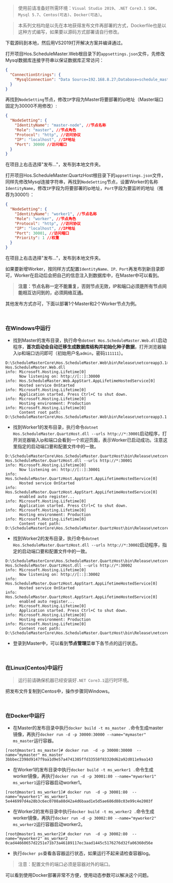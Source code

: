 
> 使用前请准备好所需环境：`Visual Studio 2019`、`.NET Core3.1 SDK`、`Mysql 5.7`、`Centos(可选)`、`Docker(可选)`。

> 本系列文档均是以先在本地获得发布文件再部署的方式，Dockerfile也是以这种方式编写，如果要以源码方式部署请自行修改。


下载源码到本地，然后用VS2019打开解决方案并编译通过。


打开项目Hos.ScheduleMaster.Web根目录下的`appsettings.json`文件，先修改Mysql数据库连接字符串以保证数据库正常访问：
```json
{
  "ConnectionStrings": {
    "MysqlConnection": "Data Source=192.168.8.27;Database=schedule_master;User ID=root;Password=123456;pooling=true;CharSet=utf8;port=3306;sslmode=none;TreatTinyAsBoolean=true"
  }
}
```

再找到`NodeSetting`节点，修改`IP`字段为Master将要部署的ip地址（Master端口固定为30000不用修改）:
```json
{
  "NodeSetting": {
    "IdentityName": "master-node", //节点名称
    "Role": "master", //节点角色
    "Protocol": "http", //访问协议
    "IP": "localhost", //IP地址
    "Port": 30000 //访问端口
  }	
}
```

在项目上右击选择"发布..."，发布到本地文件夹。


打开项目Hos.ScheduleMaster.QuartzHost根目录下的`appsettings.json`文件，同样先修改Mysql连接字符串，再找到`NodeSetting`节点，设置Worker的名称`IdentityName`，修改`IP`字段为将要部署的ip地址，`Port`字段为要监听的地址（推荐为30001）：
```json
{
  "NodeSetting": {
    "IdentityName": "worker1", //节点名称
    "Role": "worker", //节点角色
    "Protocol": "http", //访问协议
    "IP": "localhost", //IP地址
    "Port": 30001, //访问端口
    "Priority": 1 //权重
  }
}
```

在项目上右击选择"发布..."，发布到本地文件夹。

如果要新增Worker，按同样方式配置`IdentityName、IP、Port`再发布到新目录即可，Worker在启动后会把自己的信息注入到数据库中，在Master中可以看到。

> **注意：节点名称一定不能重复，否则节点无效，IP和端口必须是所有节点间能相互访问到的，必须网络互通。**


其他发布方式亦可，下面以部署1个Master和2个Worker节点为例。

<br />

### 在Windows中运行

* 找到Master的发布目录，执行命令`dotnet Hos.ScheduleMaster.Web.dll`启动程序，**首次启动会自动迁移生成数据库结构并初始化种子数据**，打开浏览器输入ip和端口访问即可（初始用户名`admin`，密码`111111`）。
``` shell
D:\ScheduleMasterCore\Hos.ScheduleMaster.Web\bin\Release\netcoreapp3.1>dotnet Hos.ScheduleMaster.Web.dll
info: Microsoft.Hosting.Lifetime[0]
      Now listening on: http://[::]:30000
info: Hos.ScheduleMaster.Web.AppStart.AppLifetimeHostedService[0]
      Hosted service OnStarted
info: Microsoft.Hosting.Lifetime[0]
      Application started. Press Ctrl+C to shut down.
info: Microsoft.Hosting.Lifetime[0]
      Hosting environment: Production
info: Microsoft.Hosting.Lifetime[0]
      Content root path: D:\ScheduleMasterCore\Hos.ScheduleMaster.Web\bin\Release\netcoreapp3.1
```

* 找到Worker1的发布目录，执行命令`dotnet Hos.ScheduleMaster.QuartzHost.dll --urls http://*:30001`启动程序，打开浏览器输入ip和端口会看到一个欢迎页面，表示Worker已启动成功。注意这里指定的启动端口要和配置文件中的一致。
``` shell
D:\ScheduleMasterCore\Hos.ScheduleMaster.QuartzHost\bin\Release\netcoreapp3.1\site1>dotnet Hos.ScheduleMaster.QuartzHost.dll --urls http://*:30001
info: Microsoft.Hosting.Lifetime[0]
      Now listening on: http://[::]:30001
info: Hos.ScheduleMaster.QuartzHost.AppStart.AppLifetimeHostedService[0]
      Hosted service OnStarted
info: Hos.ScheduleMaster.QuartzHost.AppStart.AppLifetimeHostedService[0]
      enabled auto register...
info: Microsoft.Hosting.Lifetime[0]
      Application started. Press Ctrl+C to shut down.
info: Microsoft.Hosting.Lifetime[0]
      Hosting environment: Production
info: Microsoft.Hosting.Lifetime[0]
      Content root path: D:\ScheduleMasterCore\Hos.ScheduleMaster.QuartzHost\bin\Release\netcoreapp3.1\site1
```

* 找到Worker2的发布目录，执行命令`dotnet Hos.ScheduleMaster.QuartzHost.dll --urls http://*:30002`启动程序，指定的启动端口要和配置文件中的一致。
``` shell
D:\ScheduleMasterCore\Hos.ScheduleMaster.QuartzHost\bin\Release\netcoreapp3.1\site2>dotnet Hos.ScheduleMaster.QuartzHost.dll --urls http://*:30002
info: Microsoft.Hosting.Lifetime[0]
      Now listening on: http://[::]:30002
info: Hos.ScheduleMaster.QuartzHost.AppStart.AppLifetimeHostedService[0]
      Hosted service OnStarted
info: Hos.ScheduleMaster.QuartzHost.AppStart.AppLifetimeHostedService[0]
      enabled auto register...
info: Microsoft.Hosting.Lifetime[0]
      Application started. Press Ctrl+C to shut down.
info: Microsoft.Hosting.Lifetime[0]
      Hosting environment: Production
info: Microsoft.Hosting.Lifetime[0]
      Content root path: D:\ScheduleMasterCore\Hos.ScheduleMaster.QuartzHost\bin\Release\netcoreapp3.1\site2
```

* 登录到Master中，可以看到**节点管理**菜单下各节点的运行状态。

<br />

### 在Linux(Centos)中运行

> 运行前请确保机器已经安装好`.NET Core3.1`运行时环境。

把发布文件复制到Centos中，操作步骤同Windows。

<br />

### 在Docker中运行

* 在Master的发布目录中执行`docker build -t ms_master .`命令生成master镜像，再执行`docker run -d -p 30000:30000 --name="mymaster" ms_master`运行容器。
``` shell
[root@master1 ms_master]# docker run  -d -p 30000:30000  --name="mymaster" ms_master
3bbbec2398d9147f9aa1d9e57a4741385ffd33558f83320d62a92d011e9aa143
```

* 在Worker1的发布目录中执行`docker build -t ms_worker1 .`命令生成worker镜像，再执行`docker run -d -p 30001:80 --name="myworker1" ms_worker1`运行容器启动worker1。
``` shell
[root@master1 ms_worker1]# docker run  -d -p 30001:80  --name="myworker1" ms_worker1
5e446997d4a28b3c6ec0708a88d42a4d6baad1e5d5ae686d88c03e99c4e2003f
```

* 在Worker2的发布目录中执行`docker build -t ms_worker2 .`命令生成worker镜像，再执行`docker run -d -p 30002:80 --name="myworker2" ms_worker2`运行容器启动worker2。
``` shell
[root@master1 ms_worker2]# docker run  -d -p 30002:80  --name="myworker2" ms_worker2
0cad44660657d2251e71b73a46189117ec3aad1445c5176276d32fa06360d56e
```

* 执行`docker ps`查看各容器运行状态，如果运行不起来请检查容器log。


> 注意：配置文件的端口必须是容器对外的端口。


可以看到使用Docker部署非常不方便，使用动态参数可以解决这个问题。